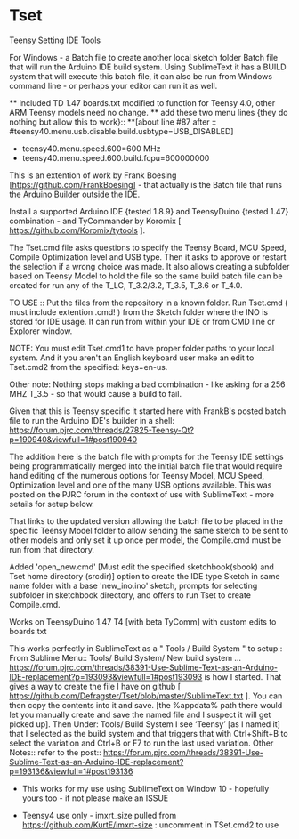 # Tset
Teensy Setting IDE Tools

For Windows - a Batch file to create another local sketch folder Batch file that will run the Arduino IDE build system.  Using SublimeText it has a BUILD system that will execute this batch file, it can also be run from Windows command line - or perhaps your editor can run it as well.

** included TD 1.47 boards.txt modified to function for Teensy 4.0, other ARM Teensy models need no change.
** add these two menu lines {they do nothing but allow this to work}::
**[about line #87 after :: #teensy40.menu.usb.disable.build.usbtype=USB_DISABLED]

* teensy40.menu.speed.600=600 MHz
* teensy40.menu.speed.600.build.fcpu=600000000


This is an extention of work by Frank Boesing [https://github.com/FrankBoesing]  - that actually is the Batch file that runs the Arduino Builder outside the IDE. 

Install a supported Arduino IDE {tested 1.8.9} and TeensyDuino {tested 1.47} combination - and TyCommander by Koromix [ https://github.com/Koromix/tytools ].

The Tset.cmd file asks questions to specify the Teensy Board, MCU Speed, Compile Optimization level and USB type. Then it asks to approve or restart the selection if a wrong choice was made.  It also allows creating a subfolder based on Teensy Model to hold the file so the same build batch file can be created for run any of the T_LC, T_3.2/3.2, T_3.5, T_3.6 or T_4.0.

TO USE :: Put the files from the repository in a known folder.
Run Tset.cmd ( must include extention .cmd! ) from the Sketch folder where the INO is stored for IDE usage.  It can run from within your IDE or from CMD line or Explorer window.

NOTE: You must edit Tset.cmd1 to have proper folder paths to your local system. And it you aren't an English keyboard user make an edit to Tset.cmd2 from the specified: keys=en-us.

Other note: Nothing stops making a bad combination - like asking for a 256 MHZ T_3.5 - so that would cause a build to fail.

Given that this is Teensy specific it started here with FrankB's posted batch file to run the Arduino IDE's builder in a shell: https://forum.pjrc.com/threads/27825-Teensy-Qt?p=190940&viewfull=1#post190940

The addition here is the batch file with prompts for the Teensy IDE settings being programmatically merged into the initial batch file that would require hand editing of the numerous options for Teensy Model, MCU Speed, Optimization level and one of the many USB options available.  This was posted on the PJRC forum in the context of use with SublimeText - more setails for setup below.

That links to the updated version allowing the batch file to be placed in the specific Teensy Model folder to allow sending the same sketch to be sent to other models and only set it up once per model, the Compile.cmd must be run from that directory.

Added 'open_new.cmd' [Must edit the specified sketchbook(sbook) and Tset home directory (srcdir)] option to create the IDE type Sketch in same name folder with a base 'new_ino.ino' sketch, prompts for selecting subfolder in sketchbook directory, and offers to run Tset to create Compile.cmd.

Works on TeensyDuino 1.47 T4 [with beta TyComm] with custom edits to boards.txt

This works perfectly in SublimeText as a " Tools / Build System " to setup:: From Sublime Menu:: Tools/ Build System/ New build system … https://forum.pjrc.com/threads/38391-Use-Sublime-Text-as-an-Arduino-IDE-replacement?p=193093&viewfull=1#post193093 is how I started. That gives a way to create the file I have on github [ https://github.com/Defragster/Tset/blob/master/SublimeText.txt ]. You can then copy the contents into it and save. [the %appdata% path there would let you manually create and save the named file and I suspect it will get picked up]. Then Under: Tools/ Build System I see ‘Teensy’ [as I named it] that I selected as the build system and that triggers that with Ctrl+Shift+B to select the variation and Ctrl+B or F7 to run the last used variation. Other Notes:: refer to the post:: https://forum.pjrc.com/threads/38391-Use-Sublime-Text-as-an-Arduino-IDE-replacement?p=193136&viewfull=1#post193136

* This works for my use using SublimeText on Window 10 - hopefully yours too - if not please make an ISSUE

* Teensy4 use only - imxrt_size pulled from https://github.com/KurtE/imxrt-size : uncomment in TSet.cmd2 to use
